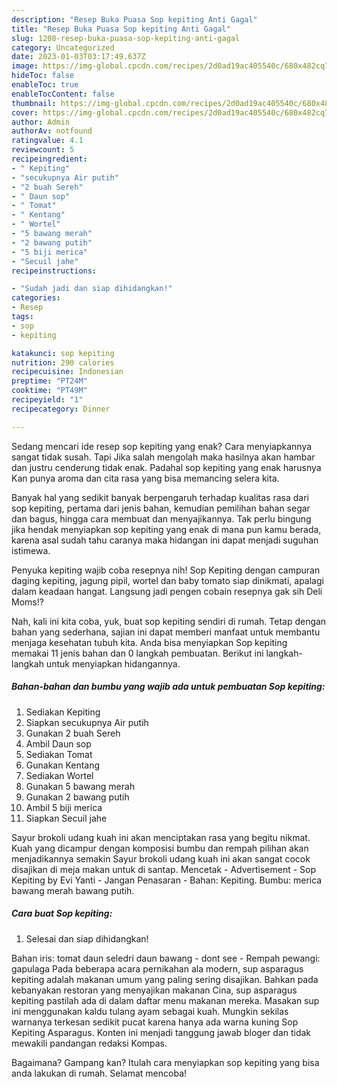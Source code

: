 ```yaml
---
description: "Resep Buka Puasa Sop kepiting Anti Gagal"
title: "Resep Buka Puasa Sop kepiting Anti Gagal"
slug: 1208-resep-buka-puasa-sop-kepiting-anti-gagal
category: Uncategorized
date: 2023-01-03T03:17:49.637Z
image: https://img-global.cpcdn.com/recipes/2d0ad19ac405540c/680x482cq70/sop-kepiting-foto-resep-utama.jpg
hideToc: false
enableToc: true
enableTocContent: false
thumbnail: https://img-global.cpcdn.com/recipes/2d0ad19ac405540c/680x482cq70/sop-kepiting-foto-resep-utama.jpg
cover: https://img-global.cpcdn.com/recipes/2d0ad19ac405540c/680x482cq70/sop-kepiting-foto-resep-utama.jpg
author: Admin
authorAv: notfound
ratingvalue: 4.1
reviewcount: 5
recipeingredient:
- " Kepiting"
- "secukupnya Air putih"
- "2 buah Sereh"
- " Daun sop"
- " Tomat"
- " Kentang"
- " Wortel"
- "5 bawang merah"
- "2 bawang putih"
- "5 biji merica"
- "Secuil jahe"
recipeinstructions:

- "Sudah jadi dan siap dihidangkan!"
categories:
- Resep
tags:
- sop
- kepiting

katakunci: sop kepiting 
nutrition: 290 calories
recipecuisine: Indonesian
preptime: "PT24M"
cooktime: "PT49M"
recipeyield: "1"
recipecategory: Dinner

---
```



Sedang mencari ide resep sop kepiting yang enak? Cara menyiapkannya sangat tidak susah. Tapi Jika salah mengolah maka hasilnya akan hambar dan justru cenderung tidak enak. Padahal sop kepiting yang enak harusnya Kan punya aroma dan cita rasa yang bisa memancing selera kita.


Banyak hal yang sedikit banyak berpengaruh terhadap kualitas rasa dari sop kepiting, pertama dari jenis bahan, kemudian pemilihan bahan segar dan bagus, hingga cara membuat dan menyajikannya. Tak perlu bingung jika hendak menyiapkan sop kepiting yang enak di mana pun kamu berada, karena asal sudah tahu caranya maka hidangan ini dapat menjadi suguhan istimewa.

Penyuka kepiting wajib coba resepnya nih! Sop Kepiting dengan campuran daging kepiting, jagung pipil, wortel dan baby tomato siap dinikmati, apalagi dalam keadaan hangat. Langsung jadi pengen cobain resepnya gak sih Deli Moms!?


Nah, kali ini kita coba, yuk, buat sop kepiting sendiri di rumah. Tetap dengan bahan yang sederhana, sajian ini dapat memberi manfaat untuk membantu menjaga kesehatan tubuh kita. Anda bisa menyiapkan Sop kepiting memakai 11 jenis bahan dan 0 langkah pembuatan. Berikut ini langkah-langkah untuk menyiapkan hidangannya.

<!--inarticleads1-->

##### Bahan-bahan dan bumbu yang wajib ada untuk pembuatan Sop kepiting:

1. Sediakan  Kepiting
1. Siapkan secukupnya Air putih
1. Gunakan 2 buah Sereh
1. Ambil  Daun sop
1. Sediakan  Tomat
1. Gunakan  Kentang
1. Sediakan  Wortel
1. Gunakan 5 bawang merah
1. Gunakan 2 bawang putih
1. Ambil 5 biji merica
1. Siapkan Secuil jahe


Sayur brokoli udang kuah ini akan menciptakan rasa yang begitu nikmat. Kuah yang dicampur dengan komposisi bumbu dan rempah pilihan akan menjadikannya semakin Sayur brokoli udang kuah ini akan sangat cocok disajikan di meja makan untuk di santap. Mencetak - Advertisement - Sop Kepiting by Evi Yanti - Jangan Penasaran - Bahan: Kepiting. Bumbu: merica bawang merah bawang putih. 

<!--inarticleads2-->

##### Cara buat Sop kepiting:


1. Selesai dan siap dihidangkan!

Bahan iris: tomat daun seledri daun bawang - dont see - Rempah pewangi: gapulaga Pada beberapa acara pernikahan ala modern, sup asparagus kepiting adalah makanan umum yang paling sering disajikan. Bahkan pada kebanyakan restoran yang menyajikan makanan Cina, sup asparagus kepiting pastilah ada di dalam daftar menu makanan mereka. Masakan sup ini menggunakan kaldu tulang ayam sebagai kuah. Mungkin sekilas warnanya terkesan sedikit pucat karena hanya ada warna kuning Sop Kepiting Asparagus. Konten ini menjadi tanggung jawab bloger dan tidak mewakili pandangan redaksi Kompas. 

Bagaimana? Gampang kan? Itulah cara menyiapkan sop kepiting yang bisa anda lakukan di rumah. Selamat mencoba!
